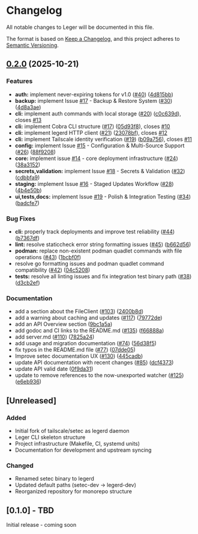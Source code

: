 # Changelog

All notable changes to Leger will be documented in this file.

The format is based on [Keep a Changelog](https://keepachangelog.com/en/1.0.0/),
and this project adheres to [Semantic Versioning](https://semver.org/spec/v2.0.0.html).

## [0.2.0](https://github.com/leger-labs/leger/compare/v0.1.0...v0.2.0) (2025-10-21)


### Features

* **auth:** implement never-expiring tokens for v1.0 ([#40](https://github.com/leger-labs/leger/issues/40)) ([4d815bb](https://github.com/leger-labs/leger/commit/4d815bbf66c1c8724fdedbf8d532743121cdaf27))
* **backup:** implement Issue [#17](https://github.com/leger-labs/leger/issues/17) - Backup & Restore System ([#30](https://github.com/leger-labs/leger/issues/30)) ([4d8a3ae](https://github.com/leger-labs/leger/commit/4d8a3aee4470cd96c5aea939952fb530e7fd75a9))
* **cli:** implement auth commands with local storage ([#20](https://github.com/leger-labs/leger/issues/20)) ([c0c639d](https://github.com/leger-labs/leger/commit/c0c639de244669b903091c09ce5eafefbbae7487)), closes [#13](https://github.com/leger-labs/leger/issues/13)
* **cli:** implement Cobra CLI structure ([#17](https://github.com/leger-labs/leger/issues/17)) ([05d93f8](https://github.com/leger-labs/leger/commit/05d93f8d77cfaff5657878d4bd795e2ccfd704a9)), closes [#10](https://github.com/leger-labs/leger/issues/10)
* **cli:** implement legerd HTTP client ([#21](https://github.com/leger-labs/leger/issues/21)) ([23078bf](https://github.com/leger-labs/leger/commit/23078bfdaa86bd072605f1cfa60c7972f7d1a0a7)), closes [#12](https://github.com/leger-labs/leger/issues/12)
* **cli:** implement Tailscale identity verification ([#19](https://github.com/leger-labs/leger/issues/19)) ([b09a756](https://github.com/leger-labs/leger/commit/b09a75687f47ea062516aa7ba0edc36d47ed0071)), closes [#11](https://github.com/leger-labs/leger/issues/11)
* **config:** implement Issue [#15](https://github.com/leger-labs/leger/issues/15) - Configuration & Multi-Source Support ([#26](https://github.com/leger-labs/leger/issues/26)) ([88f9208](https://github.com/leger-labs/leger/commit/88f920886380f11afda910df4117501d3feeddf0))
* **core:** implement issue [#14](https://github.com/leger-labs/leger/issues/14) - core deployment infrastructure ([#24](https://github.com/leger-labs/leger/issues/24)) ([38a3152](https://github.com/leger-labs/leger/commit/38a31529c4e91ffb0e88ab34d5b5cb483502dc24))
* **secrets,validation:** implement Issue [#18](https://github.com/leger-labs/leger/issues/18) - Secrets & Validation ([#32](https://github.com/leger-labs/leger/issues/32)) ([cdbbfa9](https://github.com/leger-labs/leger/commit/cdbbfa94aba1969ae02861f9fa397c0e9e7d62ee))
* **staging:** implement Issue [#16](https://github.com/leger-labs/leger/issues/16) - Staged Updates Workflow ([#28](https://github.com/leger-labs/leger/issues/28)) ([4b4e50b](https://github.com/leger-labs/leger/commit/4b4e50ba01f0883bbf9e686ec09580f23207b941))
* **ui,tests,docs:** implement Issue [#19](https://github.com/leger-labs/leger/issues/19) - Polish & Integration Testing ([#34](https://github.com/leger-labs/leger/issues/34)) ([badcfe7](https://github.com/leger-labs/leger/commit/badcfe7226040eee22a5923641408cbb5b5932d5))


### Bug Fixes

* **cli:** properly track deployments and improve test reliability ([#44](https://github.com/leger-labs/leger/issues/44)) ([b7367df](https://github.com/leger-labs/leger/commit/b7367dfbf03d580070c3af8c1dd137a38e8688cc))
* **lint:** resolve staticcheck error string formatting issues ([#45](https://github.com/leger-labs/leger/issues/45)) ([b662d56](https://github.com/leger-labs/leger/commit/b662d567577822b9d2d9eb16d381ad65ee0bd40f))
* **podman:** replace non-existent podman quadlet commands with file operations ([#43](https://github.com/leger-labs/leger/issues/43)) ([1bcbf0f](https://github.com/leger-labs/leger/commit/1bcbf0f05d1c694c87248e34a18b6750240e3726))
* resolve go formatting issues and podman quadlet command compatibility ([#42](https://github.com/leger-labs/leger/issues/42)) ([04c5208](https://github.com/leger-labs/leger/commit/04c520840d63b1b67547e86f2f168d19be7be7c3))
* **tests:** resolve all linting issues and fix integration test binary path ([#38](https://github.com/leger-labs/leger/issues/38)) ([d3cb2ef](https://github.com/leger-labs/leger/commit/d3cb2efbda74cf2d4bec3e9dfbec45bb9fbe1d99))


### Documentation

* add a section about the FileClient ([#103](https://github.com/leger-labs/leger/issues/103)) ([2400b8d](https://github.com/leger-labs/leger/commit/2400b8d07c1b9670507520dea65a1cd5864ee04a))
* add a warning about caching and updates ([#117](https://github.com/leger-labs/leger/issues/117)) ([79772de](https://github.com/leger-labs/leger/commit/79772de91d0a78d4e02ac81f5ad374e699345d14))
* add an API Overview section ([9bc1a5a](https://github.com/leger-labs/leger/commit/9bc1a5ae8825b539b83fdea844b9eb23507937f4))
* add godoc and CI links to the README.md ([#135](https://github.com/leger-labs/leger/issues/135)) ([f66888a](https://github.com/leger-labs/leger/commit/f66888ab66d4a74836b3af539d1d536f56a67795))
* add server.md ([#110](https://github.com/leger-labs/leger/issues/110)) ([7825a24](https://github.com/leger-labs/leger/commit/7825a243a73168321cf835001bb61b1745c5bdc2))
* add usage and migration documentation ([#74](https://github.com/leger-labs/leger/issues/74)) ([56d38f5](https://github.com/leger-labs/leger/commit/56d38f51012daf0b9dc4e10bf227eba5cf36cbea))
* fix typos in the README.md file ([#77](https://github.com/leger-labs/leger/issues/77)) ([07dde05](https://github.com/leger-labs/leger/commit/07dde05889e7a1e0b2b08078cb08c7f16f0e7e19))
* Improve setec documentation UX ([#130](https://github.com/leger-labs/leger/issues/130)) ([445cadb](https://github.com/leger-labs/leger/commit/445cadbbca3d231abccaa3664d66dcf10a3c2e06))
* update API documentation with recent changes ([#85](https://github.com/leger-labs/leger/issues/85)) ([dcf4373](https://github.com/leger-labs/leger/commit/dcf4373813de5b671a3b24fd1fc2bdabe49611fc))
* update API valid date ([0f9da31](https://github.com/leger-labs/leger/commit/0f9da31c9cabf0fd73fc55725b4c8bccde60ce56))
* update to remove references to the now-unexported watcher ([#125](https://github.com/leger-labs/leger/issues/125)) ([e6eb936](https://github.com/leger-labs/leger/commit/e6eb93658ed3bfb984a6522b34990023acc33af5))

## [Unreleased]

### Added
- Initial fork of tailscale/setec as legerd daemon
- Leger CLI skeleton structure
- Project infrastructure (Makefile, CI, systemd units)
- Documentation for development and upstream syncing

### Changed
- Renamed setec binary to legerd
- Updated default paths (setec-dev → legerd-dev)
- Reorganized repository for monorepo structure

## [0.1.0] - TBD

Initial release - coming soon
